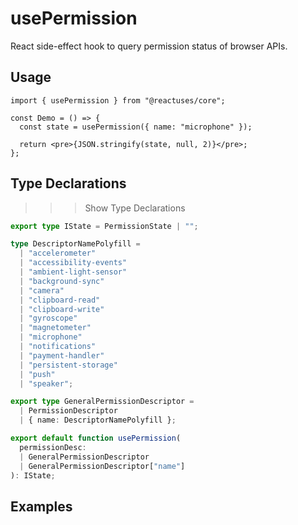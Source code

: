# usePermission

React side-effect hook to query permission status of browser APIs.

## Usage

```tsx
import { usePermission } from "@reactuses/core";

const Demo = () => {
  const state = usePermission({ name: "microphone" });

  return <pre>{JSON.stringify(state, null, 2)}</pre>;
};
```

## Type Declarations

>>> Show Type Declarations

```ts
export type IState = PermissionState | "";

type DescriptorNamePolyfill =
  | "accelerometer"
  | "accessibility-events"
  | "ambient-light-sensor"
  | "background-sync"
  | "camera"
  | "clipboard-read"
  | "clipboard-write"
  | "gyroscope"
  | "magnetometer"
  | "microphone"
  | "notifications"
  | "payment-handler"
  | "persistent-storage"
  | "push"
  | "speaker";

export type GeneralPermissionDescriptor =
  | PermissionDescriptor
  | { name: DescriptorNamePolyfill };

export default function usePermission(
  permissionDesc:
  | GeneralPermissionDescriptor
  | GeneralPermissionDescriptor["name"]
): IState;
```

>>>

## Examples
